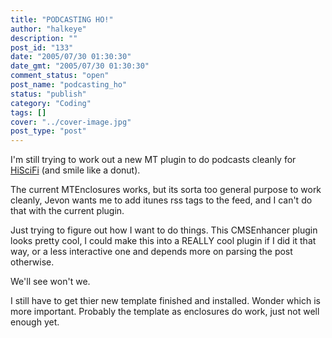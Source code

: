 ```yaml
---
title: "PODCASTING HO!"
author: "halkeye"
description: ""
post_id: "133"
date: "2005/07/30 01:30:30"
date_gmt: "2005/07/30 01:30:30"
comment_status: "open"
post_name: "podcasting_ho"
status: "publish"
category: "Coding"
tags: []
cover: "../cover-image.jpg"
post_type: "post"
---
```


I'm still trying to work out a new MT plugin to do podcasts cleanly for [HiSciFi](https://www.hiscifi.com/archives/2005/07/shows_are_up_1.html) (and smile like a donut).  

The current MTEnclosures works, but its sorta too general purpose to work cleanly, Jevon wants me to add itunes rss tags to the feed, and I can't do that with the current plugin.

Just trying to figure out how I want to do things. This CMSEnhancer plugin looks pretty cool, I could make this into a REALLY cool plugin if I did it that way, or a less interactive one and depends more on parsing the post otherwise.

We'll see won't we.

I still have to get thier new template finished and installed. Wonder which is more important. Probably the template as enclosures do work, just not well enough yet.
